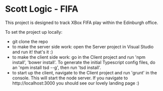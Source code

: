 # Scott Logic - FIFA
This project is designed to track XBox FIFA play within the Edinburgh office.

To set the project up locally:
* git clone the repo
* to make the server side work: open the Server project in Visual Studio and run it! that's it :)
* to make the client side work: go in the Client project and run 'npm install', 'bower install'. To generate the initial Typescript config files, do an 'npm install tsd --g', then run 'tsd install'.
* to start up the client, navigate to the Client project and run 'grunt' in the console. This will start the node server.
If you navigate to http://localhost:3000 you should see our lovely landing page :)  
